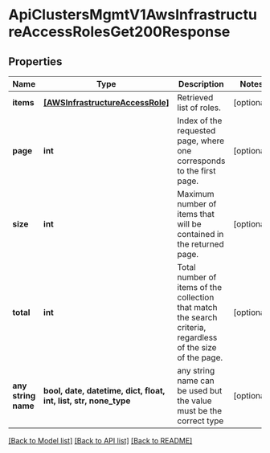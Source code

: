 # ApiClustersMgmtV1AwsInfrastructureAccessRolesGet200Response


## Properties
Name | Type | Description | Notes
------------ | ------------- | ------------- | -------------
**items** | [**[AWSInfrastructureAccessRole]**](AWSInfrastructureAccessRole.md) | Retrieved list of roles. | [optional] 
**page** | **int** | Index of the requested page, where one corresponds to the first page. | [optional] 
**size** | **int** | Maximum number of items that will be contained in the returned page. | [optional] 
**total** | **int** | Total number of items of the collection that match the search criteria, regardless of the size of the page. | [optional] 
**any string name** | **bool, date, datetime, dict, float, int, list, str, none_type** | any string name can be used but the value must be the correct type | [optional]

[[Back to Model list]](../README.md#documentation-for-models) [[Back to API list]](../README.md#documentation-for-api-endpoints) [[Back to README]](../README.md)


